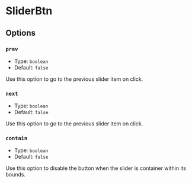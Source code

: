 # SliderBtn

## Options

### `prev`

- Type: `boolean`
- Default: `false`

Use this option to go to the previous slider item on click.

### `next`

- Type: `boolean`
- Default: `false`

Use this option to go to the previous slider item on click.

### `contain`

- Type: `boolean`
- Default: `false`

Use this option to disable the button when the slider is container within its bounds.
